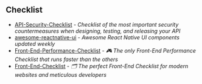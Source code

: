 ## Checklist

- [API-Security-Checklist](https://github.com/shieldfy/API-Security-Checklist) - _Checklist of the most important security countermeasures when designing, testing, and releasing your API_
- [awesome-reactnative-ui](https://github.com/madhavanmalolan/awesome-reactnative-ui) - _Awesome React Native UI components updated weekly_
- [Front-End-Performance-Checklist](https://github.com/thedaviddias/Front-End-Performance-Checklist) - _🎮 The only Front-End Performance Checklist that runs faster than the others_
- [Front-End-Checklist](https://github.com/thedaviddias/Front-End-Checklist) - _🗂 The perfect Front-End Checklist for modern websites and meticulous developers_
